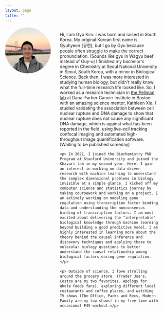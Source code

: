```yaml
---
layout: page
title: ""
---
```


<div style="display: flex; align-items: flex-start; margin-bottom: 2em;">
  <div style="flex-shrink: 0;">
    <img src="/assets/gyu_picture_2.jpg" alt="Gyu Kim" style="width: 150px; height: 150px; object-fit: cover; border-radius: 50%; margin-right: 30px;">
  </div>
  <div style="flex: 1;">
    <p> Hi, I am Gyu Kim. I was born and raised in South Korea. My original Korean first name is Gyuhyeon (규현), but I go by Gyu because people often struggle to make the correct pronunciation. (Sounds like gyu in Wagyu beef instead of Guy-u) I finished my bachelor's degree in Chemistry at Seoul National University in Seoul, South Korea, with a minor in Biological Science. Back then, I was more interested in studying human biology, but didn't really know what the full-time research life looked like. So, I worked as a research technician in <a href="https://pellmanlab.dana-farber.org/" target="_blank">the Pellman lab</a> at Dana-Farber Cancer Institute in Boston with an amazing science mentor, Kathleen Xie. I studied validating the association between cell nuclear rupture and DNA damage to show that nuclear rupture does not cause any significant DNA damage, which is against what has been reported in the field, using live-cell tracking confocal imaging and automated high-throughput image quantification software. (Waiting to be published someday) </p>
    
    <p> In 2021, I joined the Biochemistry PhD Program at Stanford University and joined the Khavari lab in my second year. Here, I gain an interest in working on data-driven research with machine learning to understand the complex dimensional problems in biology invisible at a simple glance. I kicked off my computer science and statistics journey by taking coursework and working on a project. I am actively working on modeling gene regulation using transcription factor binding data and understanding the nonconsensus binding of transcription factors. I am most excited about delivering the "interpretable" biological knowledge through machine learning beyond building a good predictive model. I am highly interested in learning more about the theory behind the causal inference and discovery techniques and applying those to molecular biology questions to better understand the causal relationship among biological factors during gene regulation.</p>  
    
    <p> Outside of science, I love strolling around the grocery store. (Trader Joe's, Costco are my two favorites. Apology for Whole Foods fans), exploring different local restaurants and coffee places, and watching TV shows (The Office, Parks and Recs, Modern Family are my top shows) in my free time with occasional F45 workout.</p> 
  </div>
</div>

